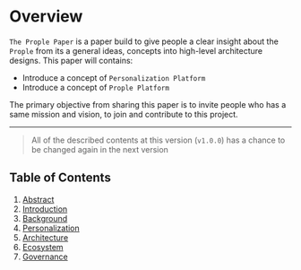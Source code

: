 # Overview

`The Prople Paper` is a paper build to give people a clear insight about the `Prople` from its a general ideas, concepts into high-level architecture designs. This paper will contains:

- Introduce a concept of `Personalization Platform`
- Introduce a concept of `Prople Platform`

The primary objective from sharing this paper is to invite people who has a same mission and vision, to join and contribute to this project.

---

> All of the described contents at this version (`v1.0.0`) has a chance to be changed again in the next version 

## Table of Contents

1. [Abstract](https://github.com/prople/paper/blob/main/the-prople-paper/v1.0.0/abstract.md)
2. [Introduction](https://github.com/prople/paper/blob/main/the-prople-paper/v1.0.0/introduction.md)
3. [Background](https://github.com/prople/paper/blob/main/the-prople-paper/v1.0.0/background.md)
4. [Personalization](https://github.com/prople/paper/blob/main/the-prople-paper/v1.0.0/personalization.md)
5. [Architecture](https://github.com/prople/paper/blob/main/the-prople-paper/v1.0.0/architecture.md)
6. [Ecosystem](https://github.com/prople/paper/blob/main/the-prople-paper/v1.0.0/ecosystem.md)
7. [Governance](https://github.com/prople/paper/blob/main/the-prople-paper/v1.0.0/governance.md)